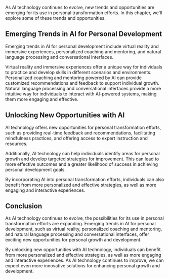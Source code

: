 
As AI technology continues to evolve, new trends and opportunities are emerging for its use in personal transformation efforts. In this chapter, we'll explore some of these trends and opportunities.

Emerging Trends in AI for Personal Development
----------------------------------------------

Emerging trends in AI for personal development include virtual reality and immersive experiences, personalized coaching and mentoring, and natural language processing and conversational interfaces.

Virtual reality and immersive experiences offer a unique way for individuals to practice and develop skills in different scenarios and environments. Personalized coaching and mentoring powered by AI can provide customized recommendations and feedback to support individual growth. Natural language processing and conversational interfaces provide a more intuitive way for individuals to interact with AI-powered systems, making them more engaging and effective.

Unlocking New Opportunities with AI
-----------------------------------

AI technology offers new opportunities for personal transformation efforts, such as providing real-time feedback and recommendations, facilitating mindfulness practices, and offering access to expert instruction and resources.

Additionally, AI technology can help individuals identify areas for personal growth and develop targeted strategies for improvement. This can lead to more effective outcomes and a greater likelihood of success in achieving personal development goals.

By incorporating AI into personal transformation efforts, individuals can also benefit from more personalized and effective strategies, as well as more engaging and interactive experiences.

Conclusion
----------

As AI technology continues to evolve, the possibilities for its use in personal transformation efforts are expanding. Emerging trends in AI for personal development, such as virtual reality, personalized coaching and mentoring, and natural language processing and conversational interfaces, offer exciting new opportunities for personal growth and development.

By unlocking new opportunities with AI technology, individuals can benefit from more personalized and effective strategies, as well as more engaging and interactive experiences. As AI technology continues to improve, we can expect even more innovative solutions for enhancing personal growth and development.
